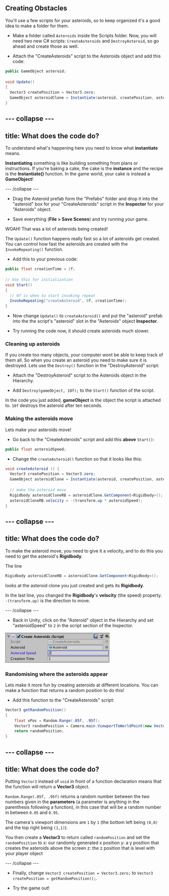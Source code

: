 ## Creating Obstacles

You'll use a few scripts for your asteroids, so to keep organized it's a good idea to make a folder for them.

+ Make a folder called `Asteroids` inside the Scripts folder. Now, you will need two new C# scripts: `CreateAsteroids` and `DestroyAsteroid`, so go ahead and create those as well.

+ Attach the "CreateAsteroids" script to the Asteroids object and add this code:

```csharp
public GameObject asteroid;
  
void Update()
{
  Vector3 createPosition = Vector3.zero;
  GameObject asteroidClone = Instantiate(asteroid, createPosition, asteroid.transform.rotation);
}
```

--- collapse ---
---
title: What does the code do?
---

To understand what's happening here you need to know what **instantiate** means.

**Instantiating** something is like building something from plans or instructions. If you're baking a cake, the cake is the **instance** and the recipe is the **Instantiate()** function. In the game world, your cake is instead a **GameObject**!

--- /collapse ---

+ Drag the Asteroid prefab form the "Prefabs" folder and drop it into the "asteroid" box for your "CreateAsteroids" script in the **Inspector** for your "Asteroids" object.

+ Save everything (**File > Save Scenes**) and try running your game.

WOAH! That was a lot of asteroids being created! 

The `Update()` function happens really fast so a lot of asteroids get created. You can control how fast the asteroids are created with the `InvokeRepeating()` function. 

+ Add this to your previous code:

```csharp
public float creationTime = 1f;

// Use this for initialization
void Start()
{
  // 0f is when to start invoking repeat
  InvokeRepeating("createAsteroid", 0f, creationTime);
}
```
    
+ Now change `Update()` to `createAsteroid()` and put the "asteroid" prefab into the the script's "asteroid" slot in the "Asteroids" object **Inspector**.

+ Try running the code now, it should create asteroids much slower.

### Cleaning up asteroids

If you create too many objects, your computer wont be able to keep track of them all. So when you create an asteroid you need to make sure it is destroyed. Lets use the `Destroy()` function in the "DestroyAsteroid" script:

+ Attach the "DestroyAsteroid" script to the Asteroids object in the Hierarchy.

+ Add `Destroy(gameObject, 10f);` to the `Start()` function of the script.
 
In the code you just added, **gameObject** is the object the script is attached to. `10f` destroys the asteroid after ten seconds.
 
### Making the asteroids move
Lets make your asteroids move!

+ Go back to the "CreateAsteroids" script and add this **above** `Start()`:

```csharp
public float asteroidSpeed;
```

+ Change the `createAsteroid()` function so that it looks like this:

```csharp
void createAsteroid () {
  Vector3 createPosition = Vector3.zero;
  GameObject asteroidClone = Instantiate(asteroid, createPosition, asteroid.transform.rotation);

  // make the asteroid move
  Rigidbody asteroidCloneRB = asteroidClone.GetComponent<Rigidbody>();
  asteroidCloneRB.velocity = -(transform.up * asteroidSpeed);
}
```

--- collapse ---
---
title: What does the code do?
---

To make the asteroid move, you need to give it a velocity, and to do this you need to get the asteroid's **Rigidbody**.

The line

```csharp
Rigidbody asteroidCloneRB = asteroidClone.GetComponent<Rigidbody>();
```

looks at the asteroid clone you just created and gets its **Rigidbody**.

In the last line, you changed the **Rigidbody**'s **velocity** (the speed) property. `-(transform.up)` is the direction to move.

--- /collapse ---

+ Back in Unity, click on the "Asteroid" object in the Hierarchy and set "asteroidSpeed" to `2` in the script section of the Inspector. 

![](images/step5_setAsteroidSpeed.png) 

### Randomising where the asteroids appear

Lets make it more fun by creating asteroids at different locations. You can make a function that returns a random position to do this!

+ Add this function to the "CreateAsteroids" script:
  
```csharp
Vector3 getRandomPosition()
{
    float xPos = Random.Range(.05f, .95f);
    Vector3 randomPosition = Camera.main.ViewportToWorldPoint(new Vector3(xPos, 1.1f, 15f));
    return randomPosition;
}
```

--- collapse ---
---
title: What does the code do?
---

  Putting `Vector3` instead of `void` in front of a function declaration means that the function will return a **Vector3** object. 
  
  `Random.Range(.05f, .95f)` returns a random number between the two numbers given in the **parameters** (a parameter is anything in the parenthesis following a function), in this case that will be a random number in between `0.05` and `0.95`. 
    
  The camera's viewport dimensions are `1` by `1` (the bottom left being `(0,0)` and the top right being `(1,1)`). 
  
  You then create a **Vector3** to return called `randomPosition` and set the `randomPosition` to
  x: our randomly generated x position
  y: a y position that creates the asteroids above the screen
  z: the z position that is level with your player object
  
--- /collapse ---

+  Finally, change `Vector3 createPosition = Vector3.zero;` to `Vector3 createPosition = getRandomPosition();`.
 
+ Try the game out!